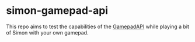 # simon-gamepad-api

This repo aims to test the capabilities of the [GamepadAPI](https://developer.mozilla.org/en-US/docs/Web/API/Gamepad_API) while playing a bit of Simon with your own gamepad.
